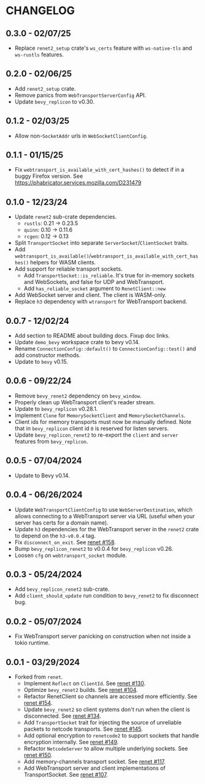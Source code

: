 # CHANGELOG

## 0.3.0 - 02/07/25

- Replace `renet2_setup` crate's `ws_certs` feature with `ws-native-tls` and `ws-rustls` features.

## 0.2.0 - 02/06/25

- Add `renet2_setup` crate.
- Remove panics from `WebTransportServerConfig` API.
- Update `bevy_replicon` to v0.30.

## 0.1.2 - 02/03/25

- Allow non-`SocketAddr` urls in `WebSocketClientConfig`.

## 0.1.1 - 01/15/25

- Fix `webtransport_is_available_with_cert_hashes()` to detect if in a buggy Firefox version. See https://phabricator.services.mozilla.com/D231479

## 0.1.0 - 12/23/24

- Update `renet2` sub-crate dependencies.
    - `rustls`: 0.21 -> 0.23.5
    - `quinn`: 0.10 -> 0.11.6
    - `rcgen`: 0.12 -> 0.13
- Split `TransportSocket` into separate `ServerSocket`/`ClientSocket` traits.
- Add `webtransport_is_available()`/`webtransport_is_available_with_cert_hashes()` helpers for WASM clients.
- Add support for reliable transport sockets.
    - Add `TransportSocket::is_reliable`. It's true for in-memory sockets and WebSockets, and false for UDP and WebTransport.
    - Add `has_reliable_socket` argument to `RenetClient::new`
- Add WebSocket server and client. The client is WASM-only.
- Replace `h3` dependency with `wtransport` for WebTransport backend.

## 0.0.7 - 12/02/24

- Add section to README about building docs. Fixup doc links.
- Update `demo_bevy` workspace crate to bevy v0.14.
- Rename `ConnectionConfig::default()` to `ConnectionConfig::test()` and add constructor methods.
- Update to `bevy` v0.15.

## 0.0.6 - 09/22/24

- Remove `bevy_renet2` dependency on `bevy_window`.
- Properly clean up WebTransport client's reader stream.
- Update to `bevy_replicon` v0.28.1.
- Implement `Clone` for `MemorySocketClient` and `MemorySocketChannels`.
- Client ids for memory transports must now be manually defined. Note that in `bevy_replicon` client id `0` is reserved for listen servers.
- Update `bevy_replicon_renet2` to re-export the `client` and `server` features from `bevy_replicon`.

## 0.0.5 - 07/04/2024

- Update to Bevy v0.14.

## 0.0.4 - 06/26/2024

- Update `WebTransportClientConfig` to use `WebServerDestination`, which allows connecting to a WebTransport server via URL (useful when your server has certs for a domain name).
- Update `h3` dependencies for the WebTransport server in the `renet2` crate to depend on the `h3-v0.0.4` tag.
- Fix `disconnect_on_exit`. See [renet #158](https://github.com/lucaspoffo/renet/pull/158).
- Bump `bevy_replicon_renet2` to v0.0.4 for `bevy_replicon` v0.26.
- Loosen `cfg` on `webtransport_socket` module.

## 0.0.3 - 05/24/2024

- Add `bevy_replicon_renet2` sub-crate.
- Add `client_should_update` run condition to `bevy_renet2` to fix disconnect bug.

## 0.0.2 - 05/07/2024

- Fix WebTransport server panicking on construction when not inside a tokio runtime.

## 0.0.1 - 03/29/2024

- Forked from `renet`.
    - Implement `Reflect` on `ClientId`. See [renet #130](https://github.com/lucaspoffo/renet/pull/130).
    - Optimize `bevy_renet2` builds. See [renet #104](https://github.com/lucaspoffo/renet/pull/104).
    - Refactor RenetClient so channels are accessed more efficiently. See [renet #154](https://github.com/lucaspoffo/renet/pull/154).
    - Update `bevy_renet2` so client systems don't run when the client is disconnected. See [renet #134](https://github.com/lucaspoffo/renet/pull/134).
    - Add `TransportSocket` trait for injecting the source of unreliable packets to netcode transports. See [renet #145](https://github.com/lucaspoffo/renet/pull/145).
    - Add optional encryption to `renetcode2` to support sockets that handle encryption internally. See [renet #149](https://github.com/lucaspoffo/renet/pull/149).
    - Refactor `NetcodeServer` to allow multiple underlying sockets. See [renet #150](https://github.com/lucaspoffo/renet/pull/150).
    - Add memory-channels transport socket. See [renet #117](https://github.com/lucaspoffo/renet/pull/117).
    - Add WebTransport server and client implementations of TransportSocket. See [renet #107](https://github.com/lucaspoffo/renet/pull/107).
